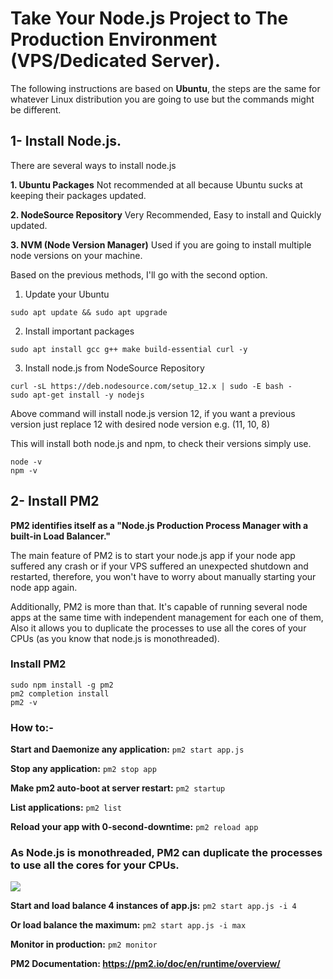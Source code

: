 # **Take Your Node.js Project to The Production Environment (VPS/Dedicated Server).**

The following instructions are based on **Ubuntu**, the steps are the same for whatever Linux distribution you are going to use but the commands might be different.

## 1- Install Node.js.

There are several ways to install node.js

 **1. Ubuntu Packages**
Not recommended at all because Ubuntu sucks at keeping their packages updated.

 **2. NodeSource Repository**
 Very Recommended, Easy to install and Quickly updated.
 
 **3. NVM (Node Version Manager)**
Used if you are going to install multiple node versions on your machine.

Based on the previous methods, I'll go with the second option.

1. Update your Ubuntu

`sudo apt update && sudo apt upgrade`

2. Install important packages

`sudo apt install gcc g++ make build-essential curl -y`

3. Install node.js from NodeSource Repository

```
curl -sL https://deb.nodesource.com/setup_12.x | sudo -E bash -
sudo apt-get install -y nodejs
```

Above command will install node.js version 12, if you want a previous version just replace 12 with desired node version e.g. (11, 10, 8)

This will install both node.js  and npm, to check their versions simply use.
```
node -v
npm -v
```

## 2- Install PM2

**PM2 identifies itself as a "Node.js Production Process Manager with a built-in Load Balancer."**

The main feature of PM2 is to start your node.js app if your node app suffered any crash or if your VPS suffered an unexpected shutdown and restarted, therefore, you won't have to worry about manually starting your node app again.

Additionally, PM2 is more than that. It's capable of running several node apps at the same time with independent management for each one of them, Also it allows you to duplicate the processes to use all the cores of your CPUs (as you know that node.js is monothreaded).

### Install PM2
```
sudo npm install -g pm2
pm2 completion install
pm2 -v
```

### How to:-

**Start and Daemonize any application:**
`pm2 start app.js`

**Stop any application:**
`pm2 stop app`

**Make pm2 auto-boot at server restart:**
`pm2 startup`

**List applications:**
`pm2 list`

**Reload your app with 0-second-downtime:**
`pm2 reload app`

### **As Node.js is monothreaded, PM2 can duplicate the processes to use all the cores for your CPUs.**

![](https://pm2.io/_nuxt/img/1f13170.png)

**Start and load balance 4 instances of app.js:**
`pm2 start app.js -i 4`

**Or load balance the maximum:**
`pm2 start app.js -i max`

**Monitor in production:**
`pm2 monitor`


**PM2 Documentation:
https://pm2.io/doc/en/runtime/overview/**
